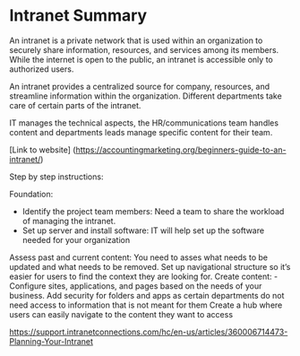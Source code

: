 # Intranet Summary

An intranet is a private network that is used within an organization to securely share information, resources, and services among its members. While the internet is open to the public, an intranet is accessible only to authorized users.

An intranet provides a centralized source for company, resources, and streamline information within the organization. Different departments take care of certain parts of the intranet.

IT manages the technical aspects, the HR/communications team handles content and departments leads manage specific content for their team.

[Link to website] (https://accountingmarketing.org/beginners-guide-to-an-intranet/)

Step by step instructions:

Foundation: 
- Identify the project team members: Need a team to share the workload of managing the intranet.
- Set up server and install software: IT will help set up the software needed for your organization


Assess past and current content: You need to asses what needs to be updated and what needs to be removed.
Set up navigational structure so it’s easier for users to find the context they are looking for.
Create content: - Configure sites, applications, and pages based on the needs of your business.
Add security for folders and apps as certain departments do not need access to information that is not meant for them
Create a hub where users can easily navigate to the content they want to access


https://support.intranetconnections.com/hc/en-us/articles/360006714473-Planning-Your-Intranet 
